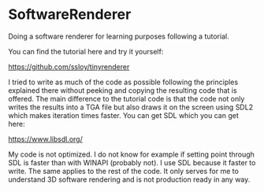 # SoftwareRenderer
Doing a software renderer for learning purposes following a tutorial.

You can find the tutorial here and try it yourself:

https://github.com/ssloy/tinyrenderer

I tried to write as much of the code as possible following the principles explained there without peeking and copying the resulting code that is offered. The main difference to the tutorial code is that the code not only writes the results into a TGA file but also draws it on the screen using SDL2 which makes iteration times faster. You can get SDL which you can get here:

https://www.libsdl.org/

My code is not optimized. I do not know for example if setting point through SDL is faster than with WINAPI (probably not). I use SDL because it faster to write. The same applies to the rest of the code. It only serves for me to understand 3D software rendering and is not production ready in any way.
